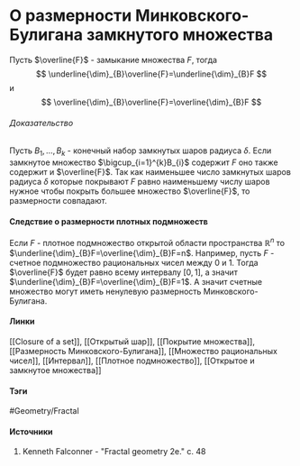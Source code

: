 # О размерности Минковского-Булигана замкнутого множества
Пусть $\overline{F}$ - замыкание множества $F$, тогда
$$
\underline{\dim}_{B}\overline{F}=\underline{\dim}_{B}F
$$
и
$$
\overline{\dim}_{B}\overline{F}=\overline{\dim}_{B}F
$$
###### Доказательство
Пусть $B_{1},\dots,B_{k}$ - конечный набор замкнутых шаров радиуса $\delta$. Если замкнутое множество $\bigcup_{i=1}^{k}B_{i}$ содержит $F$ оно также содержит и $\overline{F}$. Так как наименьшее число замкнутых шаров радиуса $\delta$ которые покрывают $F$ равно наименьшему числу шаров нужное чтобы покрыть большее множество $\overline{F}$, то размерности совпадают. 
#### Следствие о размерности плотных подмножеств
Если $F$ - плотное подмножество открытой области пространства $\mathbb{R}^{n}$ то $\underline{\dim}_{B}F=\overline{\dim}_{B}F=n$. Например, пусть $F$ - счетное подмножество рациональных чисел между $0$ и $1$. Тогда $\overline{F}$ будет равно всему интервалу $[0,1]$, а значит $\underline{\dim}_{B}F=\overline{\dim}_{B}F=1$. А значит счетные множество могут иметь ненулевую размерность Минковского-Булигана.
#### Линки
 [[Closure of a set]],
 [[Открытый шар]],
 [[Покрытие множества]],
 [[Размерность Минковского-Булигана]],
 [[Множество рациональных чисел]],
 [[Интервал]],
 [[Плотное подмножество]],
 [[Открытое и замкнутое множества]]
#### Тэги
 #Geometry/Fractal 
#### Источники
1. Kenneth Falconner - "Fractal geometry 2e." c. 48